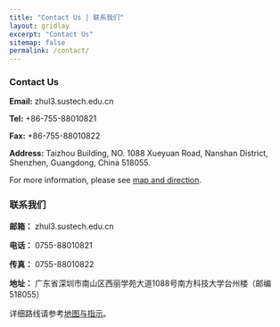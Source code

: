 ```yaml
---
title: "Contact Us | 联系我们"
layout: gridlay
excerpt: "Contact Us"
sitemap: false
permalink: /contact/
---
```


<div class="row">

<div class="col-sm-6 clearfix">

### Contact Us

**Email:** 
zhul3.sustech.edu.cn

**Tel:** 
+86-755-88010821

**Fax:** 
+86-755-88010822

**Address:**
Taizhou Building,
NO. 1088 Xueyuan Road, Nanshan District, Shenzhen, Guangdong, China 518055.

For more information, please see [map and direction](https://www.ese.sustc.edu.cn/en/contact/index.aspx?nc=111038006).
</div>

<div class="col-sm-6 clearfix">

### 联系我们

**邮箱：**
zhul3.sustech.edu.cn

**电话：** 
0755-88010821

**传真：**
0755-88010822

**地址：** 
广东省深圳市南山区西丽学苑大道1088号南方科技大学台州楼（邮编 518055）

详细路线请参考[地图与指示](https://www.ese.sustc.edu.cn/contact/index.aspx?nc=101038006)。

</div>

</div>
